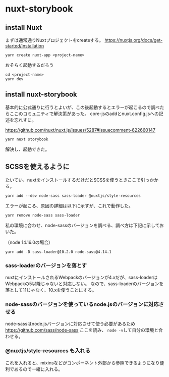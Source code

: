 # nuxt-storybook

## install Nuxt

まずは通常通りNuxtプロジェクトをcreateする。
https://nuxtjs.org/docs/get-started/installation

```
yarn create nuxt-app <project-name>
```
おそらく起動するだろう

```
cd <project-name>
yarn dev
```

## install nuxt-storybook

基本的に公式通りに行うとよいが、この後起動するとエラーが起こるので調べたらここのコミュニティで解決策があった。
core-jsのaddとnuxt.config.jsへの記述を忘れすに。

https://github.com/nuxt/nuxt.js/issues/5287#issuecomment-622660147

```
yarn nuxt storybook
```

解決し、起動できた。

## SCSSを使えるように

たいてい、nuxtをインストールするだけだとSCSSを使うときここで引っかかる。

```
yarn add --dev node-sass sass-loader @nuxtjs/style-resources
```
エラーが起こる、原因の詳細は以下に示すが、これで動作した。

```
yarn remove node-sass sass-loader
```

私の環境に合わせ、node-sassのバージョンを調べる、調べ方は下記に示しておいた。

（node 14.16.0の場合）
```
yarn add -D sass-loader@10.2.0 node-sass@4.14.1
```


### sass-loaderのバージョンを落とす

nuxtにインストールされるWebpackのバージョンが4.xだが、sass-loaderはWebpackの5以降じゃないと対応しない。
なので、sass-loaderのバージョンを落として11じゃなく、10.xを使うことにする。

### node-sassのバージョンを使っているnode.jsのバージョンに対応させる

node-sassはnode.jsバージョンに対応させて使う必要があるため
https://github.com/sass/node-sass
ここを読み、 `node -v`して自分の環境と合わせる。

### @nuxtjs/style-resources も入れる

これを入れると、mixinsなどがコンポーネント外部から参照できるようになり便利であるので一緒に入れる。

## 
